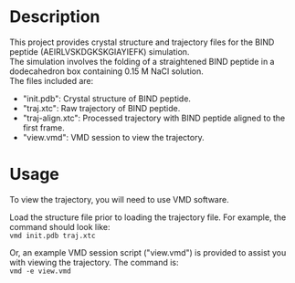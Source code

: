 # Description
This project provides crystal structure and trajectory files for the BIND peptide (AEIRLVSKDGKSKGIAYIEFK) simulation.   
The simulation involves the folding of a straightened BIND peptide in a dodecahedron box containing 0.15 M NaCl solution.   
The files included are:  
- "init.pdb": Crystal structure of BIND peptide.  
- "traj.xtc": Raw trajectory of BIND peptide.  
- "traj-align.xtc": Processed trajectory with BIND peptide aligned to the first frame.  
- "view.vmd": VMD session to view the trajectory.  

# Usage
To view the trajectory, you will need to use VMD software. 

Load the structure file prior to loading the trajectory file. For example, the command should look like:  
	```
	vmd init.pdb traj.xtc
	```

Or, an example VMD session script ("view.vmd") is provided to assist you with viewing the trajectory. The command is:  
	```
	vmd -e view.vmd
	```

